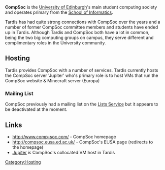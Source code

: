 **CompSoc** is the [University of Edinburgh](http://www.ed.ac.uk)'s main
student computing society and operates primary from the [School of
Informatics](http://www.inf.ed.ac.uk).

Tardis has had quite strong connections with CompSoc over the years and
a number of former CompSoc committee members and students have ended up
in Tardis. Although Tardis and CompSoc both have a lot in common, being
the two big computing groups on campus, they serve different and
complimentary roles in the University community.

## Hosting

Tardis provides CompSoc with a number of services. Tardis currently
hosts the CompSoc server 'Jupiter' who's primary role is to host VMs
that run the CompSoc website & Minecraft server (Europa)

### Mailing List

CompSoc previously had a mailing list on the [Lists
Service](Lists_Service "wikilink") but it appears to be deactivated at
the moment.

## Links

-   <http://www.comp-soc.com/> - CompSoc homepage
-   <http://compsoc.eusa.ed.ac.uk/> - CompSoc's EUSA page (redirects to
    the homepage)
-   [Jupiter](Jupiter "wikilink") is CompSoc's collocated VM host in
    Tardis

[Category:Hosting](Category:Hosting "wikilink")